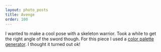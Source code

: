 ```yaml
---
layout: photo_posts
title: Avenge
order: 100
---
```


I wanted to make a cool pose with a skeleton warrior. Took a while to get the right angle of the sword though. 
For this piece I used a [color palette generator](https://colorkit.co/color-palette-generator/d92155-2e3324-5d6647-8b996b-bacc8e/). I thought it turned out ok!
